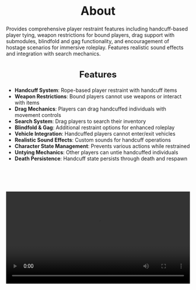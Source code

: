 <h1 style="text-align:center; font-size:2rem; font-weight:bold;">About</h1>

Provides comprehensive player restraint features including handcuff-based player tying, weapon restrictions for bound players, drag support with submodules, blindfold and gag functionality, and encouragement of hostage scenarios for immersive roleplay. Features realistic sound effects and integration with search mechanics.

<h2 style="text-align:center; font-size:1.5rem; font-weight:bold;">Features</h2>

- **Handcuff System**: Rope-based player restraint with handcuff items
- **Weapon Restrictions**: Bound players cannot use weapons or interact with items
- **Drag Mechanics**: Players can drag handcuffed individuals with movement controls
- **Search System**: Drag players to search their inventory
- **Blindfold & Gag**: Additional restraint options for enhanced roleplay
- **Vehicle Integration**: Handcuffed players cannot enter/exit vehicles
- **Realistic Sound Effects**: Custom sounds for handcuff operations
- **Character State Management**: Prevents various actions while restrained
- **Untying Mechanics**: Other players can untie handcuffed individuals
- **Death Persistence**: Handcuff state persists through death and respawn

<br><br>

<p align="center">
  <video width="900" style="max-width:100%; margin-bottom: 40px; margin-top: 20px;" controls>
    <source src="https://bleonheart.github.io/assets/Handcuffs.mp4" type="video/mp4">
    Your browser does not support the video tag.
  </video>
</p>

<br><br>

